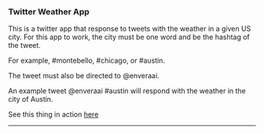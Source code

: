 ### Twitter Weather App

This is a twitter app that response to tweets with the weather in a given US city. For this app to work, the city must be one word and be the hashtag of the tweet.

For example, #montebello, #chicago, or #austin.

The tweet must also be directed to @enveraai.  

An example tweet @enveraai #austin will respond with the weather in the city of Austin.

See this thing in action [here](https://twitter.com/enveraai)

***
